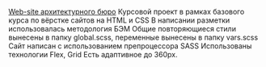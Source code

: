 [Web-site архитектурного бюро](https://krasouskay.github.io/Course_Project_html-css/Index.html)
Курсовой проект в рамках базового курса по вёрстке сайтов на HTML и CSS
В написании разметки использовалась методология БЭМ
Общие повторяющиеся стили вынесены в папку global.scss, переменные вынесены в папку vars.scss
Сайт написан с использованием препроцессора SASS
Использованы технологии Flex, Grid
Есть адаптивное до 360px.
